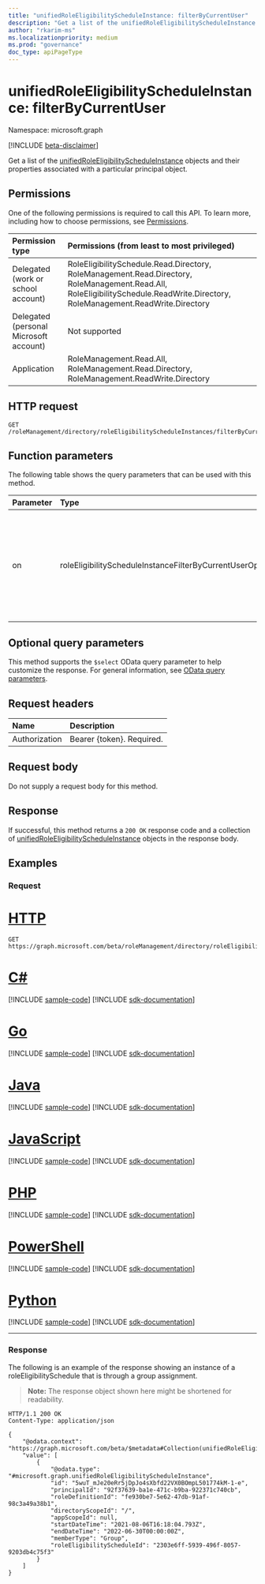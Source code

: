 ```yaml
---
title: "unifiedRoleEligibilityScheduleInstance: filterByCurrentUser"
description: "Get a list of the unifiedRoleEligibilityScheduleInstance objects and their properties filtered by a particular user principal"
author: "rkarim-ms"
ms.localizationpriority: medium
ms.prod: "governance"
doc_type: apiPageType
---
```


# unifiedRoleEligibilityScheduleInstance: filterByCurrentUser
Namespace: microsoft.graph

[!INCLUDE [beta-disclaimer](../../includes/beta-disclaimer.md)]

Get a list of the [unifiedRoleEligibilityScheduleInstance](../resources/unifiedRoleEligibilityScheduleInstance.md) objects and their properties associated with a particular principal object.

## Permissions
One of the following permissions is required to call this API. To learn more, including how to choose permissions, see [Permissions](/graph/permissions-reference).

|Permission type|Permissions (from least to most privileged)|
|:---|:---|
|Delegated (work or school account)|RoleEligibilitySchedule.Read.Directory, RoleManagement.Read.Directory, RoleManagement.Read.All, RoleEligibilitySchedule.ReadWrite.Directory, RoleManagement.ReadWrite.Directory|
|Delegated (personal Microsoft account)|Not supported|
|Application|RoleManagement.Read.All, RoleManagement.Read.Directory, RoleManagement.ReadWrite.Directory|

## HTTP request

<!-- {
  "blockType": "ignored"
}
-->
``` http
GET /roleManagement/directory/roleEligibilityScheduleInstances/filterByCurrentUser(on='principal')
```

## Function parameters
The following table shows the query parameters that can be used with this method.

|Parameter|Type|Description|
|:---|:---|:---|
|on|roleEligibilityScheduleInstanceFilterByCurrentUserOptions|Filter to query objects for which the current user is the principal. Allowed value is `principal`. Required.|

## Optional query parameters
This method supports the `$select` OData query parameter to help customize the response. For general information, see [OData query parameters](/graph/query-parameters).


## Request headers
|Name|Description|
|:---|:---|
|Authorization|Bearer {token}. Required.|

## Request body
Do not supply a request body for this method.

## Response

If successful, this method returns a `200 OK` response code and a collection of [unifiedRoleEligibilityScheduleInstance](../resources/unifiedroleeligibilityscheduleinstance.md) objects in the response body.

## Examples

### Request

# [HTTP](#tab/http)
<!-- {
  "blockType": "request",
  "name": "unifiedroleeligibilityscheduleinstance_filterbycurrentuser"
}
-->
``` http
GET https://graph.microsoft.com/beta/roleManagement/directory/roleEligibilityScheduleInstances/filterByCurrentUser(on='principal')
```

# [C#](#tab/csharp)
[!INCLUDE [sample-code](../includes/snippets/csharp/unifiedroleeligibilityscheduleinstance-filterbycurrentuser-csharp-snippets.md)]
[!INCLUDE [sdk-documentation](../includes/snippets/snippets-sdk-documentation-link.md)]

# [Go](#tab/go)
[!INCLUDE [sample-code](../includes/snippets/go/unifiedroleeligibilityscheduleinstance-filterbycurrentuser-go-snippets.md)]
[!INCLUDE [sdk-documentation](../includes/snippets/snippets-sdk-documentation-link.md)]

# [Java](#tab/java)
[!INCLUDE [sample-code](../includes/snippets/java/unifiedroleeligibilityscheduleinstance-filterbycurrentuser-java-snippets.md)]
[!INCLUDE [sdk-documentation](../includes/snippets/snippets-sdk-documentation-link.md)]

# [JavaScript](#tab/javascript)
[!INCLUDE [sample-code](../includes/snippets/javascript/unifiedroleeligibilityscheduleinstance-filterbycurrentuser-javascript-snippets.md)]
[!INCLUDE [sdk-documentation](../includes/snippets/snippets-sdk-documentation-link.md)]

# [PHP](#tab/php)
[!INCLUDE [sample-code](../includes/snippets/php/unifiedroleeligibilityscheduleinstance-filterbycurrentuser-php-snippets.md)]
[!INCLUDE [sdk-documentation](../includes/snippets/snippets-sdk-documentation-link.md)]

# [PowerShell](#tab/powershell)
[!INCLUDE [sample-code](../includes/snippets/powershell/unifiedroleeligibilityscheduleinstance-filterbycurrentuser-powershell-snippets.md)]
[!INCLUDE [sdk-documentation](../includes/snippets/snippets-sdk-documentation-link.md)]

# [Python](#tab/python)
[!INCLUDE [sample-code](../includes/snippets/python/unifiedroleeligibilityscheduleinstance-filterbycurrentuser-python-snippets.md)]
[!INCLUDE [sdk-documentation](../includes/snippets/snippets-sdk-documentation-link.md)]

---

### Response

The following is an example of the response showing an instance of a roleEligibilitySchedule that is through a group assignment.
>**Note:** The response object shown here might be shortened for readability.
<!-- {
  "blockType": "response",
  "truncated": true,
  "@odata.type": "Collection(microsoft.graph.unifiedRoleEligibilityScheduleInstance)"
}
-->
``` http
HTTP/1.1 200 OK
Content-Type: application/json

{
    "@odata.context": "https://graph.microsoft.com/beta/$metadata#Collection(unifiedRoleEligibilityScheduleInstance)",
    "value": [
        {
            "@odata.type": "#microsoft.graph.unifiedRoleEligibilityScheduleInstance",
            "id": "5wuT_mJe20eRr5jDpJo4sXbfd22VX0BOmpL501774kM-1-e",
            "principalId": "92f37639-ba1e-471c-b9ba-922371c740cb",
            "roleDefinitionId": "fe930be7-5e62-47db-91af-98c3a49a38b1",
            "directoryScopeId": "/",
            "appScopeId": null,
            "startDateTime": "2021-08-06T16:18:04.793Z",
            "endDateTime": "2022-06-30T00:00:00Z",
            "memberType": "Group",
            "roleEligibilityScheduleId": "2303e6ff-5939-496f-8057-9203db4c75f3"
        }
    ]
}
```

